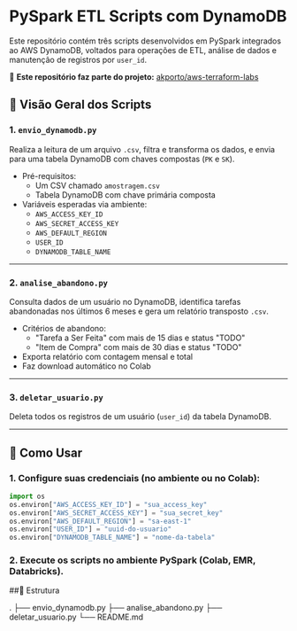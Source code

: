 # PySpark ETL Scripts com DynamoDB

Este repositório contém três scripts desenvolvidos em PySpark integrados ao AWS DynamoDB, voltados para operações de ETL, análise de dados e manutenção de registros por `user_id`.

🔗 **Este repositório faz parte do projeto:** [akporto/aws-terraform-labs](https://github.com/akporto/aws-terraform-labs)

## 🧩 Visão Geral dos Scripts

### 1. `envio_dynamodb.py`
Realiza a leitura de um arquivo `.csv`, filtra e transforma os dados, e envia para uma tabela DynamoDB com chaves compostas (`PK` e `SK`).

- Pré-requisitos:
  - Um CSV chamado `amostragem.csv`
  - Tabela DynamoDB com chave primária composta
- Variáveis esperadas via ambiente:
  - `AWS_ACCESS_KEY_ID`
  - `AWS_SECRET_ACCESS_KEY`
  - `AWS_DEFAULT_REGION`
  - `USER_ID`
  - `DYNAMODB_TABLE_NAME`

---

### 2. `analise_abandono.py`
Consulta dados de um usuário no DynamoDB, identifica tarefas abandonadas nos últimos 6 meses e gera um relatório transposto `.csv`.

- Critérios de abandono:
  - "Tarefa a Ser Feita" com mais de 15 dias e status "TODO"
  - "Item de Compra" com mais de 30 dias e status "TODO"
- Exporta relatório com contagem mensal e total
- Faz download automático no Colab

---

### 3. `deletar_usuario.py`
Deleta todos os registros de um usuário (`user_id`) da tabela DynamoDB.

---

## 🔧 Como Usar

### 1. Configure suas credenciais (no ambiente ou no Colab):

```python
import os
os.environ["AWS_ACCESS_KEY_ID"] = "sua_access_key"
os.environ["AWS_SECRET_ACCESS_KEY"] = "sua_secret_key"
os.environ["AWS_DEFAULT_REGION"] = "sa-east-1"
os.environ["USER_ID"] = "uuid-do-usuario"
os.environ["DYNAMODB_TABLE_NAME"] = "nome-da-tabela"
```

### 2. Execute os scripts no ambiente PySpark (Colab, EMR, Databricks).

##📁 Estrutura

.
├── envio_dynamodb.py
├── analise_abandono.py
├── deletar_usuario.py
└── README.md

